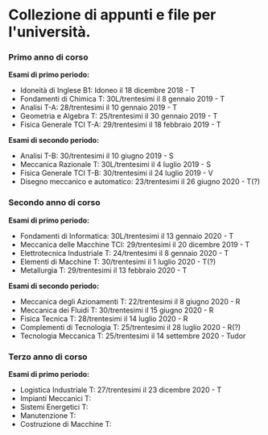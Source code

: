 # Collezione di appunti e file per l'università.
### Primo anno di corso
**Esami di primo periodo:**
  - Idoneità di Inglese B1:         Idoneo il 18 dicembre 2018 - T
  - Fondamenti di Chimica T:          30L/trentesimi il 8 gennaio 2019 - T
  - Analisi T-A:                    28/trentesimi il 10 gennaio 2019 - T
  - Geometria e Algebra T:            25/trentesimi il 30 gennaio 2019 - T
  - Fisica Generale TCI T-A:        29/trentesimi il 18 febbraio 2019 - T
  
**Esami di secondo periodo:**
  - Analisi T-B:                    30/trentesimi il 10 giugno 2019 - S
  - Meccanica Razionale T:            30L/trentesimi il 4 luglio 2019 - S
  - Fisica Generale TCI T-B:        30/trentesimi il 24 luglio 2019 - V
  - Disegno meccanico e automatico: 23/trentesimi il 26 giugno 2020 - T(?)
  
### Secondo anno di corso
**Esami di primo periodo:**
  - Fondamenti di Informatica:        30L/trentesimi il 13 gennaio 2020 - T
  - Meccanica delle Macchine TCI:     29/trentesimi il 20 dicembre 2019 - T
  - Elettrotecnica Industriale T:     24/trentesimi il 8 gennaio 2020 - T
  - Elementi di Macchine T:           30/trentesimi il 1 luglio 2020 - T(?)
  - Metallurgia T:                    29/trentesimi il 13 febbraio 2020 - T    
   
**Esami di secondo periodo:**
  - Meccanica degli Azionamenti T:    22/trentesimi il 8 giugno 2020 - R
  - Meccanica dei Fluidi T:           30/trentesimi il 15 giugno 2020 - R
  - Fisica Tecnica T:                 28/trentesimi il 14 luglio 2020 - R
  - Complementi di Tecnologia T:      25/trentesimi il 28 luglio 2020 - R(?)
  - Tecnologia Meccanica T:           25/trentesimi il 14 settembre 2020 - Tudor
  
### Terzo anno di corso
**Esami di primo periodo:**  
  - Logistica Industriale T:          27/trentesimi il 23 dicembre 2020 - T
 - Impianti Meccanici T:      
 - Sistemi Energetici T:                              
 - Manutenzione T:        
 - Costruzione di Macchine T:                     
